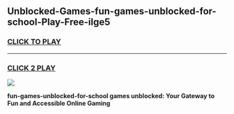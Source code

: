 
## Unblocked-Games-fun-games-unblocked-for-school-Play-Free-ilge5
<h3>
<a href="https://premium76.site?title=fun-games-unblocked-for-school&ref=20M">CLICK TO PLAY</a></h3>
<hr>

<h3>
<a href="https://premium76.site?title=fun-games-unblocked-for-school&ref=20M">CLICK 2 PLAY</a>
  
</h3>

<a href="https://premium76.site?title=fun-games-unblocked-for-school&ref=19M"><img src="https://clearcache.store/games.png"></a>


**fun-games-unblocked-for-school games unblocked: Your Gateway to Fun and Accessible Online Gaming**
